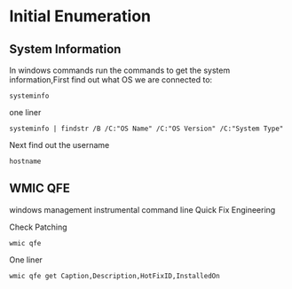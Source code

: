 # Initial Enumeration

## System Information

In windows commands run the commands to get the system information,First find out what OS we are connected to:

```
systeminfo
```

one liner

```
systeminfo | findstr /B /C:"OS Name" /C:"OS Version" /C:"System Type"
```

 Next find out the username
 
```
hostname
```

## WMIC QFE 

windows management instrumental command line Quick Fix Engineering 

Check Patching

```
wmic qfe
```

One liner

```
wmic qfe get Caption,Description,HotFixID,InstalledOn
```



 